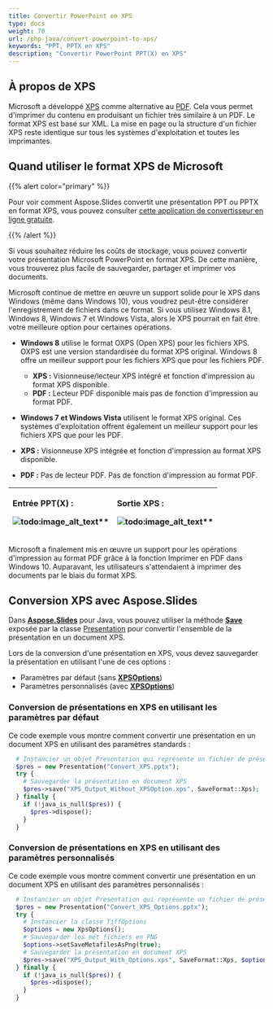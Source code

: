 ```yaml
---
title: Convertir PowerPoint en XPS
type: docs
weight: 70
url: /php-java/convert-powerpoint-to-xps/
keywords: "PPT, PPTX en XPS"
description: "Convertir PowerPoint PPT(X) en XPS"
---
```


## **À propos de XPS**
Microsoft a développé [XPS](https://docs.fileformat.com/page-description-language/xps/) comme alternative au [PDF](https://docs.fileformat.com/pdf/). Cela vous permet d'imprimer du contenu en produisant un fichier très similaire à un PDF. Le format XPS est basé sur XML. La mise en page ou la structure d'un fichier XPS reste identique sur tous les systèmes d'exploitation et toutes les imprimantes.

## Quand utiliser le format XPS de Microsoft

{{% alert color="primary" %}} 

Pour voir comment Aspose.Slides convertit une présentation PPT ou PPTX en format XPS, vous pouvez consulter [cette application de convertisseur en ligne gratuite](https://products.aspose.app/slides/conversion). 

{{% /alert %}} 

Si vous souhaitez réduire les coûts de stockage, vous pouvez convertir votre présentation Microsoft PowerPoint en format XPS. De cette manière, vous trouverez plus facile de sauvegarder, partager et imprimer vos documents. 

Microsoft continue de mettre en œuvre un support solide pour le XPS dans Windows (même dans Windows 10), vous voudrez peut-être considérer l'enregistrement de fichiers dans ce format. Si vous utilisez Windows 8.1, Windows 8, Windows 7 et Windows Vista, alors le XPS pourrait en fait être votre meilleure option pour certaines opérations.

- **Windows 8** utilise le format OXPS (Open XPS) pour les fichiers XPS. OXPS est une version standardisée du format XPS original. Windows 8 offre un meilleur support pour les fichiers XPS que pour les fichiers PDF. 
  - **XPS :** Visionneuse/lecteur XPS intégré et fonction d'impression au format XPS disponible. 
  - **PDF :** Lecteur PDF disponible mais pas de fonction d'impression au format PDF. 

-  **Windows 7 et Windows Vista** utilisent le format XPS original. Ces systèmes d'exploitation offrent également un meilleur support pour les fichiers XPS que pour les PDF. 
  - **XPS :** Visionneuse XPS intégrée et fonction d'impression au format XPS disponible. 
  - **PDF :** Pas de lecteur PDF. Pas de fonction d'impression au format PDF. 

|<p>**Entrée PPT(X) :</p><p>**![todo:image_alt_text](convert-powerpoint-ppt-and-pptx-to-microsoft-xps-document_1.png)**</p>|<p>**Sortie XPS :</p><p>**![todo:image_alt_text](convert-powerpoint-ppt-and-pptx-to-microsoft-xps-document_2.png)**</p>|
| :- | :- |

Microsoft a finalement mis en œuvre un support pour les opérations d'impression au format PDF grâce à la fonction Imprimer en PDF dans Windows 10. Auparavant, les utilisateurs s'attendaient à imprimer des documents par le biais du format XPS.

## Conversion XPS avec Aspose.Slides

Dans [**Aspose.Slides**](https://products.aspose.com/slides/php-java/) pour Java, vous pouvez utiliser la méthode [**Save**](https://reference.aspose.com/slides/php-java/aspose.slides/Presentation#save-java.lang.String-int-com.aspose.slides.ISaveOptions-) exposée par la classe [Presentation](https://reference.aspose.com/slides/php-java/aspose.slides/Presentation) pour convertir l'ensemble de la présentation en un document XPS.

Lors de la conversion d'une présentation en XPS, vous devez sauvegarder la présentation en utilisant l'une de ces options :

- Paramètres par défaut (sans [**XPSOptions**](https://reference.aspose.com/slides/php-java/aspose.slides/xpsoptions))
- Paramètres personnalisés (avec [**XPSOptions**](https://reference.aspose.com/slides/php-java/aspose.slides/xpsoptions))

### **Conversion de présentations en XPS en utilisant les paramètres par défaut**

Ce code exemple vous montre comment convertir une présentation en un document XPS en utilisant des paramètres standards :

```php
  # Instancier un objet Presentation qui représente un fichier de présentation
  $pres = new Presentation("Convert_XPS.pptx");
  try {
    # Sauvegarder la présentation en document XPS
    $pres->save("XPS_Output_Without_XPSOption.xps", SaveFormat::Xps);
  } finally {
    if (!java_is_null($pres)) {
      $pres->dispose();
    }
  }
```

### **Conversion de présentations en XPS en utilisant des paramètres personnalisés**
Ce code exemple vous montre comment convertir une présentation en un document XPS en utilisant des paramètres personnalisés :

```php
  # Instancier un objet Presentation qui représente un fichier de présentation
  $pres = new Presentation("Convert_XPS_Options.pptx");
  try {
    # Instancier la classe TiffOptions
    $options = new XpsOptions();
    # Sauvegarder les mét fichiers en PNG
    $options->setSaveMetafilesAsPng(true);
    # Sauvegarder la présentation en document XPS
    $pres->save("XPS_Output_With_Options.xps", SaveFormat::Xps, $options);
  } finally {
    if (!java_is_null($pres)) {
      $pres->dispose();
    }
  }
```